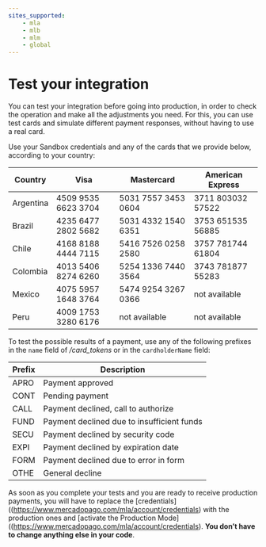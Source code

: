 ```yaml
---
sites_supported:
    - mla
    - mlb
    - mlm
    - global
---
```



# Test your integration

You can test your integration before going into production, in order to check the operation and make all the adjustments you need. For this, you can use test cards and simulate different payment responses, without having to use a real card.

Use your Sandbox credentials and any of the cards that we provide below, according to your country:


| Country    | Visa                | Mastercard          | American Express  |
| ---------- | ------------------- | ------------------- | ----------------- |
| Argentina  | 4509 9535 6623 3704 | 5031 7557 3453 0604 | 3711 803032 57522 |
| Brazil     | 4235 6477 2802 5682 | 5031 4332 1540 6351 | 3753 651535 56885 |
| Chile      | 4168 8188 4444 7115 | 5416 7526 0258 2580 | 3757 781744 61804 |
| Colombia   | 4013 5406 8274 6260 | 5254 1336 7440 3564 | 3743 781877 55283 |
| Mexico     | 4075 5957 1648 3764 | 5474 9254 3267 0366 | not available     |
| Peru       | 4009 1753 3280 6176 | not available       | not available     |

To test the possible results of a payment, use any of the following prefixes in the `name` field of */card_tokens* or in the `cardholderName` field:

| Prefix  |                Description                  |
| ------- | ------------------------------------------- |
| APRO    | Payment approved                            |
| CONT    | Pending payment                             |
| CALL    | Payment declined, call to authorize         |
| FUND    | Payment declined due to insufficient funds  |
| SECU    | Payment declined by security code           |
| EXPI    | Payment declined by expiration date         |
| FORM    | Payment declined due to error in form       |
| OTHE    | General decline                             |

As soon as you complete your tests and you are ready to receive production payments, you will have to replace the [credentials]((https://www.mercadopago.com/mla/account/credentials) with the production ones and [activate the Production Mode]((https://www.mercadopago.com/mla/account/credentials). **You don’t have to change anything else in your code**.
